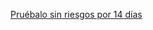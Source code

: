 <a href="https://github.com/account/organizations/new?plan=business_plus" class="btn btn-primary-matte btn-large f4 mt-3 mr-3">Pruébalo sin riesgos por 14 días</a>
